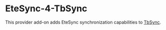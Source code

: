 # EteSync-4-TbSync

This provider add-on adds EteSync synchronization capabilities to [TbSync](https://github.com/jobisoft/TbSync/).
